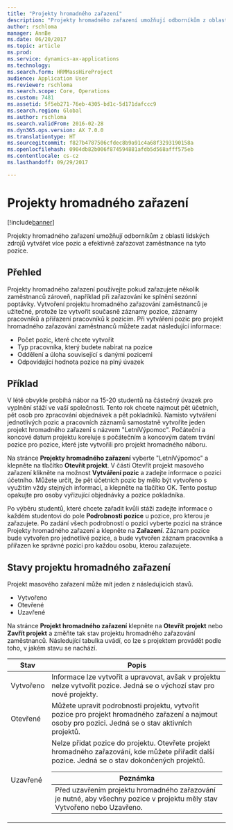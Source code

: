 ```yaml
---
title: "Projekty hromadného zařazení"
description: "Projekty hromadného zařazení umožňují odborníkům z oblasti lidských zdrojů vytvářet více pozic a efektivně zařazovat zaměstnance na tyto pozice."
author: rschloma
manager: AnnBe
ms.date: 06/20/2017
ms.topic: article
ms.prod: 
ms.service: dynamics-ax-applications
ms.technology: 
ms.search.form: HRMMassHireProject
audience: Application User
ms.reviewer: rschloma
ms.search.scope: Core, Operations
ms.custom: 7481
ms.assetid: 5f5eb271-76eb-4305-bd1c-5d171dafccc9
ms.search.region: Global
ms.author: rschloma
ms.search.validFrom: 2016-02-28
ms.dyn365.ops.version: AX 7.0.0
ms.translationtype: HT
ms.sourcegitcommit: f827b4787506cfdec8b9a91c4a68f3293190158a
ms.openlocfilehash: 0904db82b006f874594881afdb5d568afff575eb
ms.contentlocale: cs-cz
ms.lasthandoff: 09/29/2017

---
```


# <a name="mass-hire-projects"></a>Projekty hromadného zařazení

[!include[banner](../includes/banner.md)]


Projekty hromadného zařazení umožňují odborníkům z oblasti lidských zdrojů vytvářet více pozic a efektivně zařazovat zaměstnance na tyto pozice.

<a name="overview"></a>Přehled
--------

Projekty hromadného zařazení používejte pokud zařazujete několik zaměstnanců zároveň, například při zařazování ke splnění sezónní poptávky. Vytvoření projektu hromadného zařazování zaměstnanců je užitečné, protože lze vytvořit současně záznamy pozice, záznamy pracovníků a přiřazení pracovníků k pozicím. Při vytváření pozic pro projekt hromadného zařazování zaměstnanců můžete zadat následující informace:
-   Počet pozic, které chcete vytvořit
-   Typ pracovníka, který budete nabírat na pozice
-   Oddělení a úloha související s danými pozicemi
-   Odpovídající hodnota pozice na plný úvazek

## <a name="example"></a>Příklad
V létě obvykle probíhá nábor na 15-20 studentů na částečný úvazek pro vyplnění stáží ve vaší společnosti. Tento rok chcete najmout pět účetních, pět osob pro zpracování objednávek a pět pokladníků. Namísto vytváření jednotlivých pozic a pracovních záznamů samostatně vytvoříte jeden projekt hromadného zařazení s názvem "LetníVýpomoc". Počáteční a koncové datum projektu koreluje s počátečním a koncovým datem trvání pozice pro pozice, které jste vytvořili pro projekt hromadného náboru. 

Na stránce **Projekty hromadného zařazení** vyberte "LetníVýpomoc" a klepněte na tlačítko **Otevřít projekt**. V části Otevřít projekt masového zařazení klikněte na možnost **Vytváření pozic** a zadejte informace o pozici účetního. Můžete určit, že pět účetních pozic by mělo být vytvořeno s využitím vždy stejných informací, a klepněte na tlačítko OK. Tento postup opakujte pro osoby vyřizující objednávky a pozice pokladníka. 

Po výběru studentů, které chcete zařadit kvůli stáži zadejte informace o každém studentovi do pole **Podrobnosti pozice** u pozice, pro kterou je zařazujete. Po zadání všech podrobností o pozici vyberte pozici na stránce Projekty hromadného zařazení a klepněte na **Zařazení**. Záznam pozice bude vytvořen pro jednotlivé pozice, a bude vytvořen záznam pracovníka a přiřazen ke správné pozici pro každou osobu, kterou zařazujete.

## <a name="mass-hire-project-statuses"></a>Stavy projektu hromadného zařazení
Projekt masového zařazení může mít jeden z následujících stavů.
-   Vytvořeno
-   Otevřené
-   Uzavřené

Na stránce **Projekt hromadného zařazení** klepněte na **Otevřít projekt** nebo **Zavřít projekt** a změňte tak stav projektu hromadného zařazování zaměstnanců. Následující tabulka uvádí, co lze s projektem provádět podle toho, v jakém stavu se nachází.

<table>
<thead>
<tr class="header">
<th>Stav</th>
<th>Popis</th>
</tr>
</thead>
<tbody>
<tr class="odd">
<td>Vytvořeno</td>
<td>Informace lze vytvořit a upravovat, avšak v projektu nelze vytvořit pozice. Jedná se o výchozí stav pro nové projekty.</td>
</tr>
<tr class="even">
<td>Otevřené</td>
<td>Můžete upravit podrobnosti projektu, vytvořit pozice pro projekt hromadného zařazení a najmout osoby pro pozici. Jedná se o stav aktivních projektů.</td>
</tr>
<tr class="odd">
<td>Uzavřené</td>
<td>Nelze přidat pozice do projektu. Otevřete projekt hromadného zařazování, kde můžete přiřadit další pozice. Jedná se o stav dokončených projektů.
<div class="alert">
<table>
<thead>
<tr class="header">
<th><strong>Poznámka </strong></th>
</tr>
</thead>
<tbody>
<tr class="odd">
<td>Před uzavřením projektu hromadného zařazování je nutné, aby všechny pozice v projektu měly stav Vytvořeno nebo Uzavřeno.</td>
</tr>
</tbody>
</table>
</div></td>
</tr>
</tbody>
</table>

 






